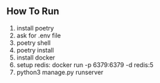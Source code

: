 How To Run
------------
1. install poetry
2. ask for .env file
3. poetry shell
4. poetry install
5. install docker
5. setup redis: docker run -p 6379:6379 -d redis:5
6. python3 manage.py runserver
